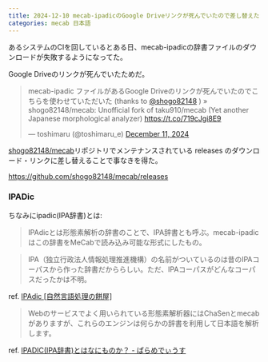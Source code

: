 ```yaml
---
title: 2024-12-10 mecab-ipadicのGoogle Driveリンクが死んでいたので差し替えた
categories: mecab 日本語
---
```


あるシステムのCIを回しているとある日、mecab-ipadicの辞書ファイルのダウンロードが失敗するようになってた。

Google Driveのリンクが死んでいたためだ。

<blockquote class="twitter-tweet"><p lang="ja" dir="ltr">mecab-ipadic ファイルがあるGoogle Driveのリンクが死んでいたのでこちらを使わせていただいた (thanks to <a href="https://twitter.com/shogo82148?ref_src=twsrc%5Etfw">@shogo82148</a> ) » shogo82148/mecab: Unofficial fork of taku910/mecab (Yet another Japanese morphological analyzer) <a href="https://t.co/719cJgi8E9">https://t.co/719cJgi8E9</a></p>&mdash; toshimaru (@toshimaru_e) <a href="https://twitter.com/toshimaru_e/status/1866770403756261505?ref_src=twsrc%5Etfw">December 11, 2024</a></blockquote> <script async src="https://platform.twitter.com/widgets.js" charset="utf-8"></script>

[shogo82148/mecab](https://github.com/shogo82148/mecab)リポジトリでメンテナンスされている releases のダウンロード・リンクに差し替えることで事なきを得た。

<https://github.com/shogo82148/mecab/releases>

### IPADic

ちなみにipadic(IPA辞書)とは:

> IPAdicとは形態素解析の辞書のことで、IPA辞書とも呼ぶ。mecab-ipadic はこの辞書をMeCabで読み込み可能な形式にしたもの。

> IPA（独立行政法人情報処理推進機構）の名前がついているのは昔のIPAコーパスから作った辞書だかららしい。ただ、IPAコーパスがどんなコーパスだったかは不明。

ref. [IPAdic \[自然言語処理の餅屋\]](https://www.jnlp.org/nlp/%E5%BD%A2%E6%85%8B%E7%B4%A0%E8%A7%A3%E6%9E%90/ipadic)

> Webのサービスでよく用いられている形態素解析器にはChaSenとmecabがありますが、これらのエンジンは何らかの辞書を利用して日本語を解析します。

ref. [IPADIC(IPA辞書)とはなにものか？ - ぱらめでぃうす](https://parame.mwj.jp/blog/0209)
